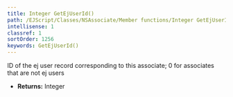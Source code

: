 ```yaml
---
title: Integer GetEjUserId()
path: /EJScript/Classes/NSAssociate/Member functions/Integer GetEjUserId()
intellisense: 1
classref: 1
sortOrder: 1256
keywords: GetEjUserId()
---
```



ID of the ej user record corresponding to this associate; 0 for associates that are not ej users



* **Returns:** Integer


